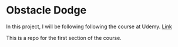 # Obstacle Dodge

In this project, I will be following following the course at Udemy. [Link](https://www.udemy.com/course/unitycourse2)

This is a repo for the first section of the course.

